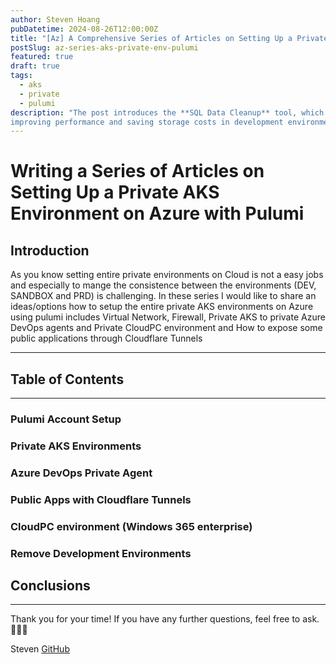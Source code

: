 ```yaml
---
author: Steven Hoang
pubDatetime: 2024-08-26T12:00:00Z
title: "[Az] A Comprehensive Series of Articles on Setting Up a Private AKS Environment on Azure with Pulumi"
postSlug: az-series-aks-private-env-pulumi
featured: true
draft: true
tags:
  - aks
  - private
  - pulumi
description: "The post introduces the **SQL Data Cleanup** tool, which automates the removal of old records from SQL databases, 
improving performance and saving storage costs in development environments. It includes configuration options and Docker support for easy setup."
---
```


# Writing a Series of Articles on Setting Up a Private AKS Environment on Azure with Pulumi

## Introduction

As you know setting entire private environments on Cloud is not a easy jobs and especially to mange the consistence between the environments (DEV, SANDBOX and PRD) is challenging.
In these series I would like to share an ideas/options how to setup the entire private AKS environments on Azure using pulumi includes Virtual Network, Firewall, Private AKS to private Azure DevOps agents
and Private CloudPC environment and How to expose some public applications through Cloudflare Tunnels

---

## Table of Contents

---

### Pulumi Account Setup

### Private AKS Environments

### Azure DevOps Private Agent

### Public Apps with Cloudflare Tunnels

### CloudPC environment (Windows 365 enterprise)

### Remove Development Environments

## Conclusions

---

Thank you for your time! If you have any further questions, feel free to ask. 🌟✨🎁

Steven
[GitHub](<[https://github.com/baoduy](https://github.com/baoduy)>)
